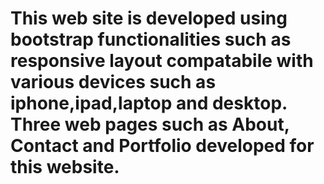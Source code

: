 # This web site is developed using bootstrap functionalities such as responsive layout compatabile with various devices such as iphone,ipad,laptop and desktop. Three web pages such as About, Contact and Portfolio developed for this website.